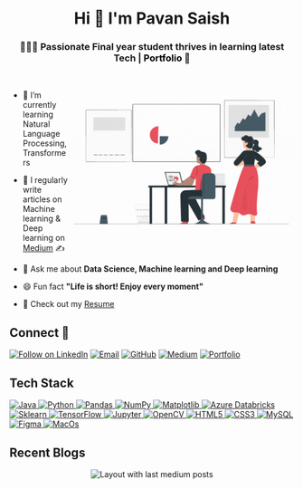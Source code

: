 <h1 align="center">Hi 👋 I'm Pavan Saish</h1>
<h3 align="center">🧑🏻‍🎓 Passionate Final year student thrives in learning latest Tech | <a href = "https://saish459.github.io/" target = "_blank" style = "text-decoration: none; color: black;">Portfolio</a> 🔗</h3>
<img align="right" alt="Coding" width="400" src="https://raw.githubusercontent.com/Saish459/Saish459/main/data_scientist.gif">
<br>

- 🌱 I’m currently learning Natural Language Processing, Transformers

- 📝 I regularly write articles on Machine learning & Deep learning on [Medium](https://medium.com/@pavansaish) ✍️

- 💬 Ask me about **Data Science, Machine learning and Deep learning**

- 😄 Fun fact **"Life is short! Enjoy every moment"**
  
- 📄 Check out my [Resume](https://drive.google.com/file/d/1JAhSB7Wf5roBv5SmsPzlClE_mPQbKK3j/view?usp=sharing)


## Connect 🤝
<p align="left">
  <a href="https://www.linkedin.com/in/pavansaish" target="_blank"><img title="Follow on LinkedIn" src="https://img.shields.io/badge/LinkedIn-0077B5?style=for-the-badge&logo=linkedin&logoColor=white"/></a>
  <a href="mailto:pavannaruwork9@gmail.com"><img title="Email" src="https://img.shields.io/badge/Gmail-D14836?style=for-the-badge&logo=gmail&logoColor=white"/></a>
    <a href="https://github.com/Saish459"><img title="GitHub" src="https://img.shields.io/badge/GitHub-100000?style=for-the-badge&logo=github&logoColor=white"/></a>
  <a href="https://medium.com/@pavansaish"><img title="Medium" src="https://img.shields.io/badge/Medium-12100E?style=for-the-badge&logo=medium&logoColor=white"/></a>
  <a href="https://saish459.github.io/"><img title="Portfolio" src="https://img.shields.io/badge/Portfolio-%23000000.svg?style=for-the-badge&logo=firefox&logoColor=#FF7139"/></a>

</p>

## Tech Stack

<p align="left">
 <a href="#">
   <img alt="Java" src="https://img.shields.io/badge/Java-ED8B00?style=for-the-badge&logo=openjdk&logoColor=white" />
   <img alt="Python" src="https://img.shields.io/badge/python%20-%2314354C.svg?&style=for-the-badge&logo=python&logoColor=white"/>
  
  <img alt="Pandas" src="https://img.shields.io/badge/pandas%20-%23150458.svg?&style=for-the-badge&logo=pandas&logoColor=white" />
  <img alt="NumPy" src="https://img.shields.io/badge/numpy%20-%23013243.svg?&style=for-the-badge&logo=numpy&logoColor=white" />
  <img alt="Matplotlib" src="https://img.shields.io/badge/Matplotlib-%23ffffff.svg?style=for-the-badge&logo=Matplotlib&logoColor=black" />
    <img alt='Azure Databricks' src="https://img.shields.io/badge/Databricks-FF3621?style=for-the-badge&logo=Databricks&logoColor=white"/>

  <img alt="Sklearn" src="https://img.shields.io/badge/scikit--learn-%23F7931E.svg?style=for-the-badge&logo=scikit-learn&logoColor=white" />
  <img alt="TensorFlow" src="https://img.shields.io/badge/TensorFlow-FF6F00?style=for-the-badge&logo=tensorflow&logoColor=white"/>
  <img alt="Jupyter" src="https://img.shields.io/badge/Jupyter-F37626.svg?&style=for-the-badge&logo=Jupyter&logoColor=white"/>
  <img alt="OpenCV" src="https://img.shields.io/badge/OpenCV-27338e?style=for-the-badge&logo=OpenCV&logoColor=white"/>

  <img alt="HTML5" src="https://img.shields.io/badge/html5%20-%23E34F26.svg?&style=for-the-badge&logo=html5&logoColor=white"/>
  <img alt="CSS3" src="https://img.shields.io/badge/css3%20-%231572B6.svg?&style=for-the-badge&logo=css3&logoColor=white"/>
  <img alt='MySQL' src="https://img.shields.io/badge/SQL-MySQL?style=for-the-badge&logo=mysql&color=F29111"/>
  <img alt='Figma' src="https://img.shields.io/badge/Figma-F24E1E?style=for-the-badge&logo=figma&logoColor=white"/>
  <img alt='MacOs' src="https://img.shields.io/badge/mac%20os-000000?style=for-the-badge&logo=apple&logoColor=white"/>
 </a>
</p>

## Recent Blogs

<div align="center">
  <img src="https://github-read-medium-git-main.pahlevikun.vercel.app/latest?limit=4&username=pavansaish" alt="Layout with last medium posts"/>
</div>
